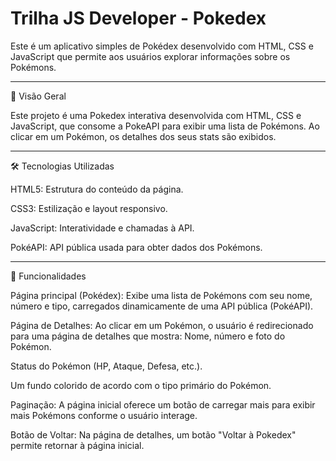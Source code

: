 # Trilha JS Developer - Pokedex


Este é um aplicativo simples de Pokédex desenvolvido com HTML, CSS e JavaScript que permite aos usuários explorar informações sobre os Pokémons.

____________________________________________________________________________________________________________________________________________
📌 Visão Geral

Este projeto é uma Pokedex interativa desenvolvida com HTML, CSS e JavaScript, que consome a PokeAPI para exibir uma lista de Pokémons. Ao clicar em um Pokémon, os detalhes dos seus stats são exibidos.

____________________________________________________________________________________________________________________________________________
🛠 Tecnologias Utilizadas

HTML5: Estrutura do conteúdo da página.

CSS3: Estilização e layout responsivo.

JavaScript: Interatividade e chamadas à API.

PokéAPI: API pública usada para obter dados dos Pokémons.
____________________________________________________________________________________________________________________________________________

🚀 Funcionalidades

Página principal (Pokédex): Exibe uma lista de Pokémons com seu nome, número e tipo, carregados dinamicamente de uma API pública (PokéAPI).

Página de Detalhes: Ao clicar em um Pokémon, o usuário é redirecionado para uma página de detalhes que mostra: Nome, número e foto do Pokémon.

Status do Pokémon (HP, Ataque, Defesa, etc.).

Um fundo colorido de acordo com o tipo primário do Pokémon.

Paginação: A página inicial oferece um botão de carregar mais para exibir mais Pokémons conforme o usuário interage.

Botão de Voltar: Na página de detalhes, um botão "Voltar à Pokedex" permite retornar à página inicial.
